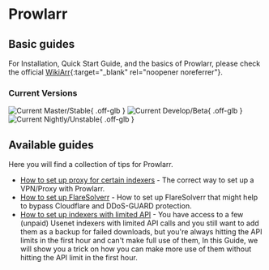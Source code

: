 # Prowlarr

## Basic guides

For Installation, Quick Start Guide, and the basics of Prowlarr, please check the official [WikiArr](https://wiki.servarr.com/en/prowlarr){:target="\_blank" rel="noopener noreferrer"}.

### Current Versions

![Current Master/Stable](https://img.shields.io/badge/dynamic/json?color=4051B5&style=for-the-badge&label=Master&query=%24%5B0%5D.version&url=https://prowlarr.servarr.com/v1/update/master/changes){ .off-glb } ![Current Develop/Beta](https://img.shields.io/badge/dynamic/json?color=4051B5&style=for-the-badge&label=Develop&query=%24%5B0%5D.version&url=https://prowlarr.servarr.com/v1/update/develop/changes){ .off-glb } ![Current Nightly/Unstable](https://img.shields.io/badge/dynamic/json?color=4051B5&style=for-the-badge&label=Nightly&query=%24%5B0%5D.version&url=https://prowlarr.servarr.com/v1/update/nightly/changes){ .off-glb }

## Available guides

Here you will find a collection of tips for Prowlarr.

- [How to set up proxy for certain indexers](/Prowlarr/prowlarr-setup-proxy/) - The correct way to set up a VPN/Proxy with Prowlarr.
- [How to set up FlareSolverr](/Prowlarr/prowlarr-setup-flaresolverr/) - How to set up FlareSolverr that might help to bypass Cloudflare and DDoS-GUARD protection.
- [How to set up indexers with limited API](/Prowlarr/prowlarr-setup-limited-api/) - You have access to a few (unpaid) Usenet indexers with limited API calls and you still want to add them as a backup for failed downloads, but you're always hitting the API limits in the first hour and can't make full use of them, In this Guide, we will show you a trick on how you can make more use of them without hitting the API limit in the first hour.
